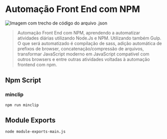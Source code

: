 # Automação Front End com NPM
![Imagem com trecho de código do arquivo .json](https://user-images.githubusercontent.com/87834766/217643707-992ce90c-16a7-44bb-bfc6-6ee4efd51946.png)

> Automação Front End com NPM, aprendendo a automatizar atividades diárias utilizando Node.Js e NPM. Utilizando também Gulp. O que será automatizado é compilação de sass, adição automática de prefixos de browser, concatenação/compressão de arquivos, transformar JavaScript moderno em JavaScript compatível com outros browsers e entre outras atividades voltadas à automação frontend com npm. 

## Npm Script
### minclip
`npm run minclip`

## Module Exports
`node module-exports-main.js`
